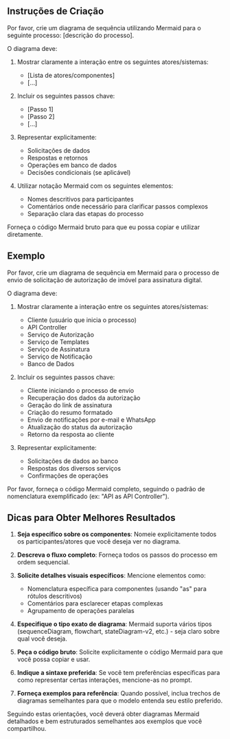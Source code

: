 
## Instruções de Criação
Por favor, crie um diagrama de sequência utilizando Mermaid para o seguinte processo: [descrição do processo].

O diagrama deve:
1. Mostrar claramente a interação entre os seguintes atores/sistemas:
   - [Lista de atores/componentes]
   - [...]

2. Incluir os seguintes passos chave:
   - [Passo 1]
   - [Passo 2]
   - [...]

3. Representar explicitamente:
   - Solicitações de dados
   - Respostas e retornos
   - Operações em banco de dados
   - Decisões condicionais (se aplicável)

4. Utilizar notação Mermaid com os seguintes elementos:
   - Nomes descritivos para participantes
   - Comentários onde necessário para clarificar passos complexos
   - Separação clara das etapas do processo

Forneça o código Mermaid bruto para que eu possa copiar e utilizar diretamente.

## Exemplo

Por favor, crie um diagrama de sequência em Mermaid para o processo de envio de solicitação de autorização de imóvel para assinatura digital.

O diagrama deve:
1. Mostrar claramente a interação entre os seguintes atores/sistemas:
   - Cliente (usuário que inicia o processo)
   - API Controller
   - Serviço de Autorização
   - Serviço de Templates
   - Serviço de Assinatura
   - Serviço de Notificação
   - Banco de Dados

2. Incluir os seguintes passos chave:
   - Cliente iniciando o processo de envio
   - Recuperação dos dados da autorização
   - Geração do link de assinatura
   - Criação do resumo formatado
   - Envio de notificações por e-mail e WhatsApp
   - Atualização do status da autorização
   - Retorno da resposta ao cliente

3. Representar explicitamente:
   - Solicitações de dados ao banco
   - Respostas dos diversos serviços
   - Confirmações de operações

Por favor, forneça o código Mermaid completo, seguindo o padrão de nomenclatura exemplificado (ex: "API as API Controller").



## Dicas para Obter Melhores Resultados

1. **Seja específico sobre os componentes**: Nomeie explicitamente todos os participantes/atores que você deseja ver no diagrama.
    
2. **Descreva o fluxo completo**: Forneça todos os passos do processo em ordem sequencial.
    
3. **Solicite detalhes visuais específicos**: Mencione elementos como:
    
    - Nomenclatura específica para componentes (usando "as" para rótulos descritivos)
    - Comentários para esclarecer etapas complexas
    - Agrupamento de operações paralelas
4. **Especifique o tipo exato de diagrama**: Mermaid suporta vários tipos (sequenceDiagram, flowchart, stateDiagram-v2, etc.) - seja claro sobre qual você deseja.
    
5. **Peça o código bruto**: Solicite explicitamente o código Mermaid para que você possa copiar e usar.
    
6. **Indique a sintaxe preferida**: Se você tem preferências específicas para como representar certas interações, mencione-as no prompt.
    
7. **Forneça exemplos para referência**: Quando possível, inclua trechos de diagramas semelhantes para que o modelo entenda seu estilo preferido.
    

Seguindo estas orientações, você deverá obter diagramas Mermaid detalhados e bem estruturados semelhantes aos exemplos que você compartilhou.
